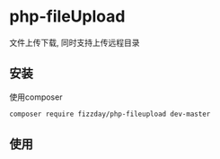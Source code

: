 # php-fileUpload
文件上传下载, 同时支持上传远程目录
## 安装
使用composer
```sh
composer require fizzday/php-fileupload dev-master
```
## 使用